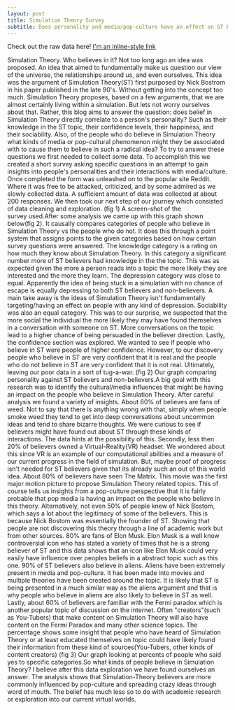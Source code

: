 ```yaml
---
layout: post
title: Simulation Theory Survey
subtitle: Does personality and media/pop-culture have an effect on ST believers
---
```

Check out the raw data here!
[I'm an inline-style link](https://github.com/Tyler9937/Simulation-Theory-Survey)


Simulation Theory. Who believes in it?
Not too long ago an idea was proposed. An idea that aimed to fundamentally make us question our view of the universe, the relationships around us, and even ourselves. This idea was the argument of Simulation Theory(ST) first purposed by Nick Bostrom in his paper published in the late 90's. Without getting into the concept too much. Simulation Theory proposes, based on a few arguments, that we are almost certainly living within a simulation. But lets not worry ourselves about that. Rather, this blog aims to answer the question: does belief in Simulation Theory directly correlate to a person's personality? Such as their knowledge in the ST topic, their confidence levels, their happiness, and their sociability. Also, of the people who do believe in Simulation Theory what kinds of media or pop-cultural phenomenon might they be associated with to cause them to believe in such a radical idea?
To try to answer these questions we first needed to collect some data. To accomplish this we created a short survey asking specific questions in an attempt to gain insights into people's personalities and their interactions with media/culture. Once completed the form was unleashed on to the popular site Reddit. Where it was free to be attacked, criticized, and by some admired as we slowly collected data. A sufficient amount of data was collected at about 200 responses. We then took our next step of our journey which consisted of data cleaning and exploration.
(fig 1) A screen-shot of the survey used.After some analysis we came up with this graph shown below(fig 2). It causally compares categories of people who believe in Simulation Theory vs the people who do not. It does this through a point system that assigns points to the given categories based on how certain survey questions were answered. The knowledge category is a rating on how much they know about Simulation Theory. In this category a significant number more of ST believers had knowledge in the the topic. This was as expected given the more a person reads into a topic the more likely they are interested and the more they learn. The depression category was close to equal. Apparently the idea of being stuck in a simulation with no chance of escape is equally depressing to both ST believers and non-believers. A main take away is the ideas of Simulation Theory isn't fundamentally targeting/having an effect on people with any kind of depression. Sociability was also an equal category. This was to our surprise, we suspected that the more social the individual the more likely they may have found themselves in a conversation with someone on ST. More conversations on the topic lead to a higher chance of being persuaded in the believer direction. Lastly, the confidence section was explored. We wanted to see if people who believe in ST were people of higher confidence. However, to our discovery people who believe in ST are very confident that it is real and the people who do not believe in ST are very confident that it is not real. Ultimately, leaving our poor data in a sort of tug-a-war.
(fig 2) Our graph comparing personality against ST believers and non-believers.A big goal with this research was to identify the cultural/media influences that might be having an impact on the people who believe in Simulation Theory. After careful analysis we found a variety of insights. About 60% of believes are fans of weed. Not to say that there is anything wrong with that, simply when people smoke weed they tend to get into deep conversations about uncommon ideas and tend to share bizarre thoughts. We were curious to see if believers might have found out about ST through these kinds of interactions. The data hints at the possibility of this. Secondly, less then 20% of believers owned a Virtual-Reality(VR) headset. We wondered about this since VR is an example of our computational abilities and a measure of our current progress in the field of simulation. But, maybe proof of progress isn't needed for ST believers given that its already such an out of this world idea. About 80% of believers have seen The Matrix. This movie was the first major motion picture to propose Simulation Theory related topics. This of course tells us insights from a pop-culture perspective that it is fairly probable that pop media is having an impact on the people who believe in this theory. Alternatively, not even 50% of people knew of Nick Bostom, which says a lot about the legitimacy of some of the believers. This is because Nick Bostom was essentially the founder of ST. Showing that people are not discovering this theory through a line of academic work but from other sources. 80% are fans of Elon Musk. Elon Musk is a well know controversial icon who has stated a variety of times that he is a strong believer of ST and this data shows that an icon like Elon Musk could very easily have influence over peoples beliefs in a abstract topic such as this one. 90% of ST believers also believe in aliens. Aliens have been extremely present in media and pop-culture. It has been made into movies and multiple theories have been created around the topic. It is likely that ST is being presented in a much similar way as the aliens argument and that is why people who believe in aliens are also likely to believe in ST as well. Lastly, about 60% of believers are familiar with the Fermi paradox which is another popular topic of discussion on the internet. Often "creators"(such as You-Tubers) that make content on Simulation Theory will also have content on the Fermi Paradox and many other science topics. The percentage shows some insight that people who have heard of Simulation Theory or at least educated themselves on topic could have likely found their information from these kind of sources(You-Tubers, other kinds of content creators)
(fig 3) Our graph looking at percents of people who said yes to specific categories.So what kinds of people believe in Simulation Theory? I believe after this data exploration we have found ourselves an answer. The analysis shows that Simulation-Theory believers are more commonly influenced by pop-culture and spreading crazy ideas through word of mouth. The belief has much less so to do with academic research or exploration into our current virtual worlds.
